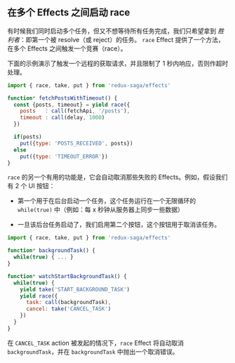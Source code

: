 ## 在多个 Effects 之间启动 race

有时候我们同时启动多个任务，但又不想等待所有任务完成，我们只希望拿到 *胜利者*：即第一个被 resolve（或 reject）的任务。
`race` Effect 提供了一个方法，在多个 Effects 之间触发一个竞赛（race）。

下面的示例演示了触发一个远程的获取请求，并且限制了 1 秒内响应，否则作超时处理。

```javascript
import { race, take, put } from 'redux-saga/effects'

function* fetchPostsWithTimeout() {
  const {posts, timeout} = yield race({
    posts   : call(fetchApi, '/posts'),
    timeout : call(delay, 1000)
  })

  if(posts)
    put({type: 'POSTS_RECEIVED', posts})
  else
    put({type: 'TIMEOUT_ERROR'})
}
```

`race` 的另一个有用的功能是，它会自动取消那些失败的 Effects。例如，假设我们有 2 个 UI 按钮：

- 第一个用于在后台启动一个任务，这个任务运行在一个无限循环的 `while(true)` 中（例如：每 x 秒钟从服务器上同步一些数据）

- 一旦该后台任务启动了，我们启用第二个按钮，这个按钮用于取消该任务。


```javascript
import { race, take, put } from 'redux-saga/effects'

function* backgroundTask() {
  while(true) { ... }
}

function* watchStartBackgroundTask() {
  while(true) {
    yield take('START_BACKGROUND_TASK')
    yield race({
      task: call(backgroundTask),
      cancel: take('CANCEL_TASK')
    })
  }
}
```

在 `CANCEL_TASK` action 被发起的情况下，`race` Effect 将自动取消 `backgroundTask`，并在 `backgroundTask` 中抛出一个取消错误。
